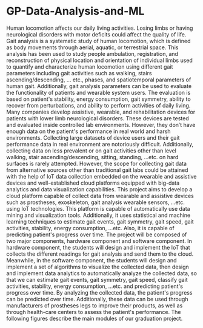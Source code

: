 # GP-Data-Analysis-and-ML
Human locomotion affects our daily living activities. Losing limbs or having neurological disorders with motor deficits could affect the quality of life. Gait analysis is a systematic study of human locomotion, which is defined as body movements through aerial, aquatic, or terrestrial space. This analysis has been used to study people ambulation, registration, and reconstruction of physical location and orientation of individual limbs used to quantify and characterize human locomotion using different gait parameters including gait activities such as walking, stairs ascending/descending, … etc., phases, and spatiotemporal parameters of human gait. Additionally, gait analysis parameters can be used to evaluate the functionality of patients and wearable system users. The evaluation is based on patient's stability, energy consumption, gait symmetry, ability to recover from perturbations, and ability to perform activities of daily living. Many companies develop assistive, wearable, and rehabilitation devices for patients with lower limb neurological disorders. These devices are tested and evaluated inside controlled lab environments. However, they don’t have enough data on the patient's performance in real world and harsh environments. Collecting large datasets of device users and their gait performance data in real environment are notoriously difficult. Additionally, collecting data on less prevalent or on gait activities other than level walking, stair ascending/descending, sitting, standing, …etc. on hard surfaces is rarely attempted. However, the scope for collecting gait data from alternative sources other than traditional gait labs could be attained with the help of IoT data collection embedded on the wearable and assistive devices and well-established cloud platforms equipped with big-data analytics and data visualization capabilities. This project aims to develop a cloud platform capable of collect data from wearable and assistive devices such as prostheses, exoskeleton, gait analysis wearable sensors, …etc. using IoT technologies. This platform is capable of automatically use data mining and visualization tools. Additionally, it uses statistical and machine learning techniques to estimate gait events, gait symmetry, gait speed, gait activities, stability, energy consumption, …etc. Also, it is capable of predicting patient's progress over time. The project will be composed of two major components, hardware component and software component. In hardware component, the students will design and implement the IoT that collects the different readings for gait analysis and send them to the cloud. Meanwhile, in the software component, the students will design and implement a set of algorithms to visualize the collected data, then design and implement data analytics to automatically analyze the collected data, so that we can estimate gait events, gait symmetry, gait speed, classify gait activities, stability, energy consumption, …etc. and predicting patient's progress over time. By analyzing the collected data, the patient's progress can be predicted over time. Additionally, these data can be used through manufacturers of prostheses legs to improve their products, as well as through health-care centers to assess the patient's performance. The following figures describe the main modules of our graduation project.
